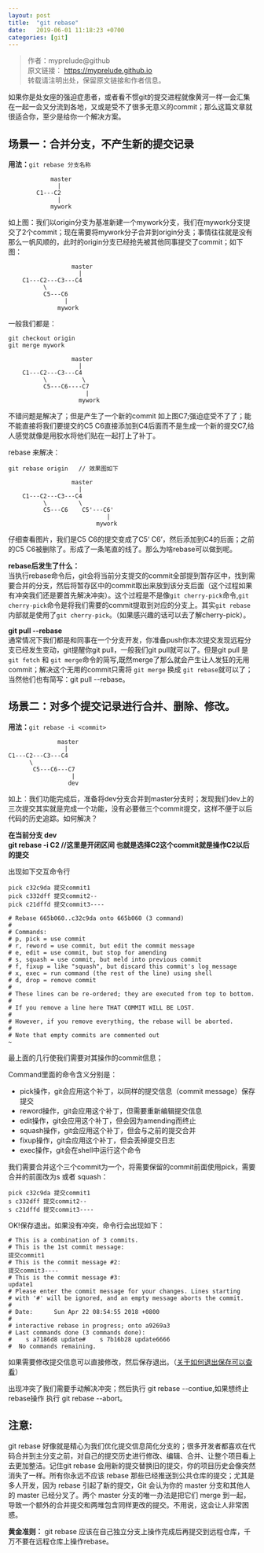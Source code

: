 ```yaml
---
layout: post
title:  "git rebase"
date:   2019-06-01 11:18:23 +0700
categories: [git]
---
```

>作者：myprelude@github  
原文链接： https://myprelude.github.io       
转载请注明出处，保留原文链接和作者信息。

如果你是处女座的强迫症患者，或者看不惯git的提交进程就像黄河一样一会汇集在一起一会又分流到各地，又或是受不了很多无意义的commit；那么这篇文章就很适合你，至少是给你一个解决方案。

## 场景一：合并分支，不产生新的提交记录

**用法：**`git rebase 分支名称`

```code
            master
              |
        C1---C2
              |
            mywork
```

如上图：我们以origin分支为基准新建一个mywork分支，我们在mywork分支提交了2个commit；现在需要将mywork分子合并到origin分支；事情往往就是没有那么一帆风顺的，此时的origin分支已经抢先被其他同事提交了commit；如下图：

```code
                  master
                    |
    C1---C2---C3---C4
          \
          C5---C6
                |
              mywork
```

一般我们都是：
```code
git checkout origin
git merge mywork
```
```code
                  master
                    |
    C1---C2---C3---C4
          \          \
          C5---C6----C7
                      |
                    mywork
```

不错问题是解决了；但是产生了一个新的commit 如上图C7;强迫症受不了了；能不能直接将我们要提交的C5 C6直接添加到C4后面而不是生成一个新的提交C7,给人感觉就像是用胶水将他们贴在一起打上了补丁。

rebase 来解决：
```code
git rebase origin   // 效果图如下
```
```code
                  master
                    |
    C1---C2---C3---C4
          \         \
          C5---C6    C5'---C6'
                            |
                         mywork
```

仔细查看图片，我们是C5 C6的提交变成了C5‘ C6’，然后添加到C4的后面；之前的C5 C6被删除了。形成了一条笔直的线了。那么为啥rebase可以做到呢。

**rebase后发生了什么：**  
当执行rebase命令后，git会将当前分支提交的commit全部提到暂存区中，找到需要合并的分支，然后将暂存区中的commit取出来放到该分支后面（这个过程如果有冲突我们还是要首先解决冲突）。这个过程是不是像`git cherry-pick`命令,`git cherry-pick`命令是将我们需要的commit提取到对应的分支上。其实`git rebase`内部就是使用了`git cherry-pick`。（如果感兴趣的话可以去了解cherry-pick）。

**git pull --rebase**  
通常情况下我们都是和同事在一个分支开发，你准备push你本次提交发现远程分支已经发生变动，git提醒你git pull，一般我们git pull就可以了。但是git pull 是`git fetch` 和 `git merge`命令的简写,既然merge了那么就会产生让人发狂的无用commit；解决这个无用的commit只需将 `git merge` 换成 `git rebase`就可以了； 当然他们也有简写：git pull --rebase。

## 场景二：对多个提交记录进行合并、删除、修改。

**用法：**`git rebase -i <commit>`

```code
              master
                |
C1---C2---C3---C4
      \
       C5---C6---C7
                  |
                 dev
```
如上：我们功能完成后，准备将dev分支合并到master分支时；发现我们dev上的三次提交其实就是完成一个功能，没有必要做三个commit提交，这样不便于以后代码的历史追踪。如何解决？

**在当前分支 dev  
git rebase -i C2     //这里是开闭区间 也就是选择C2这个commit就是操作C2以后的提交**

出现如下交互命令行
```code
pick c32c9da 提交commit1
pick c332dff 提交commit2--
pick c21dffd 提交commit3----

# Rebase 665b060..c32c9da onto 665b060 (3 command)
#
# Commands:
# p, pick = use commit
# r, reword = use commit, but edit the commit message
# e, edit = use commit, but stop for amending
# s, squash = use commit, but meld into previous commit
# f, fixup = like "squash", but discard this commit's log message
# x, exec = run command (the rest of the line) using shell
# d, drop = remove commit
#
# These lines can be re-ordered; they are executed from top to bottom.
#
# If you remove a line here THAT COMMIT WILL BE LOST.
#
# However, if you remove everything, the rebase will be aborted.
#
# Note that empty commits are commented out
~
```
最上面的几行使我们需要对其操作的commit信息；

Command里面的命令含义分别是：
* pick操作，git会应用这个补丁，以同样的提交信息（commit message）保存提交
* reword操作，git会应用这个补丁，但需要重新编辑提交信息
* edit操作，git会应用这个补丁，但会因为amending而终止
* squash操作，git会应用这个补丁，但会与之前的提交合并
* fixup操作，git会应用这个补丁，但会丢掉提交日志
* exec操作，git会在shell中运行这个命令

我们需要合并这个三个commit为一个，将需要保留的commit前面使用pick，需要合并的前面改为s 或者 squash：
```code
pick c32c9da 提交commit1
s c332dff 提交commit2--
s c21dffd 提交commit3----
```
OK!保存退出。如果没有冲突，命令行会出现如下：
```code
# This is a combination of 3 commits.
# This is the 1st commit message:
提交commit1 
# This is the commit message #2: 
提交commit3---- 
# This is the commit message #3: 
update1 
# Please enter the commit message for your changes. Lines starting
# with '#' will be ignored, and an empty message aborts the commit.
#
# Date:      Sun Apr 22 08:54:55 2018 +0800
#
# interactive rebase in progress; onto a9269a3
# Last commands done (3 commands done):
#    s a7186d8 update#    s 7b16b28 update6666
#  No commands remaining.
```
如果需要修改提交信息可以直接修改，然后保存退出。（[关于如何退出保存可以查看](https://www.cnblogs.com/freyr/p/3648749.html)）

出现冲突了我们需要手动解决冲突；然后执行 git rebase --contiue,如果想终止rebase操作 执行 git rebase --abort。

## 注意:
git rebase 好像就是精心为我们优化提交信息简化分支的；很多开发者都喜欢在代码合并到主分支之前，对自己的提交历史进行修改、编辑、合并、让整个项目看上去更加整洁。记住git rebase 会用新的提交替换旧的提交，你的项目历史会像突然消失了一样。所有你永远不应该 rebase 那些已经推送到公共仓库的提交；尤其是多人开发，因为 rebase 引起了新的提交，Git 会认为你的 master 分支和其他人的 master 已经分叉了。两个 master 分支的唯一办法是把它们 merge 到一起，导致一个额外的合并提交和两堆包含同样更改的提交。不用说，这会让人非常困惑。

**黄金准则：** git rebase 应该在自己独立分支上操作完成后再提交到远程仓库，千万不要在远程仓库上操作rebase。